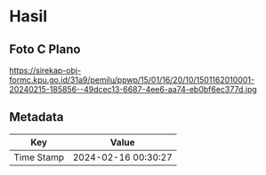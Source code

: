 # Hasil

## Foto C Plano

https://sirekap-obj-formc.kpu.go.id/31a9/pemilu/ppwp/15/01/16/20/10/1501162010001-20240215-185856--49dcec13-6687-4ee6-aa74-eb0bf6ec377d.jpg


## Metadata

| Key        | Value               |
| ---------- | ------------------- |
| Time Stamp | 2024-02-16 00:30:27 |



